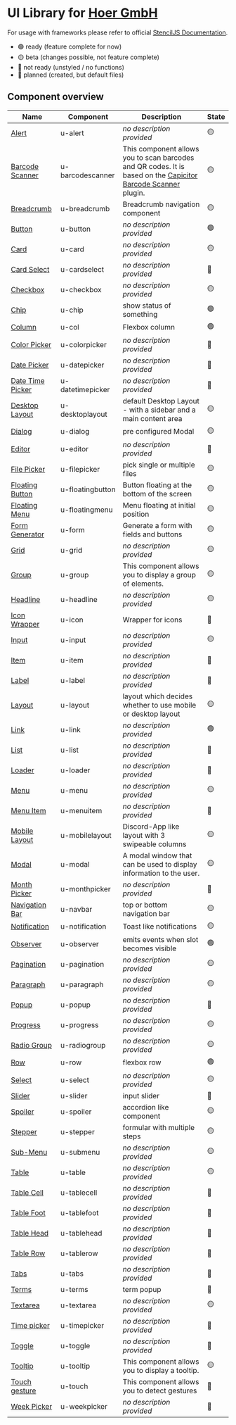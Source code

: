 # UI Library for [Hoer GmbH](https://hoer-electronic.de/en/)

For usage with frameworks please refer to official [StencilJS Documentation](https://stenciljs.com/docs/overview).
- 🟢 ready (feature complete for now)
- 🟡 beta (changes possible, not feature complete)
- 🔴 not ready (unstyled / no functions)
- 🔵 planned (created, but default files)

## Component overview

|Name|Component|Description|State|
|---|---|---|---|
|[Alert](./src/components/u-alert)|u-alert|*no description provided*|🟡|
|[Barcode Scanner](./src/components/u-barcodescanner)|u-barcodescanner|This component allows you to scan barcodes and QR codes. It is based on the [Capicitor Barcode Scanner](https://github.com/capacitor-community/barcode-scanner) plugin.|🟡|
|[Breadcrumb](./src/components/u-breadcrumb)|u-breadcrumb|Breadcrumb navigation component|🟡|
|[Button](./src/components/u-button)|u-button|*no description provided*|🟢|
|[Card](./src/components/u-card)|u-card|*no description provided*|🟡|
|[Card Select](./src/components/u-cardselect)|u-cardselect|*no description provided*|🔵|
|[Checkbox](./src/components/u-checkbox)|u-checkbox|*no description provided*|🟡|
|[Chip](./src/components/u-chip)|u-chip|show status of something|🟢|
|[Column](./src/components/u-col)|u-col|Flexbox column|🟢|
|[Color Picker](./src/components/u-colorpicker)|u-colorpicker|*no description provided*|🔵|
|[Date Picker](./src/components/u-datepicker)|u-datepicker|*no description provided*|🔵|
|[Date Time Picker](./src/components/u-datetimepicker)|u-datetimepicker|*no description provided*|🔵|
|[Desktop Layout](./src/components/u-desktoplayout)|u-desktoplayout|default Desktop Layout - with a sidebar and a main content area|🟡|
|[Dialog](./src/components/u-dialog)|u-dialog|pre configured Modal|🟡|
|[Editor](./src/components/u-editor)|u-editor|*no description provided*|🔵|
|[File Picker](./src/components/u-filepicker)|u-filepicker|pick single or multiple files|🟡|
|[Floating Button](./src/components/u-floatingbutton)|u-floatingbutton|Button floating at the bottom of the screen|🟡|
|[Floating Menu](./src/components/u-floatingmenu)|u-floatingmenu|Menu floating at initial position|🟡|
|[Form Generator](./src/components/u-form)|u-form|Generate a form with fields and buttons|🟡|
|[Grid](./src/components/u-grid)|u-grid|*no description provided*|🟡|
|[Group](./src/components/u-group)|u-group|This component allows you to display a group of elements.|🟡|
|[Headline](./src/components/u-headline)|u-headline|*no description provided*|🟡|
|[Icon Wrapper](./src/components/u-icon)|u-icon|Wrapper for icons|🔵|
|[Input](./src/components/u-input)|u-input|*no description provided*|🟡|
|[Item](./src/components/u-item)|u-item|*no description provided*|🔵|
|[Label](./src/components/u-label)|u-label|*no description provided*|🔵|
|[Layout](./src/components/u-layout)|u-layout|layout which decides whether to use mobile or desktop layout|🟡|
|[Link](./src/components/u-link)|u-link|*no description provided*|🟢|
|[List](./src/components/u-list)|u-list|*no description provided*|🔵|
|[Loader](./src/components/u-loader)|u-loader|*no description provided*|🔵|
|[Menu](./src/components/u-menu)|u-menu|*no description provided*|🟡|
|[Menu Item](./src/components/u-menuitem)|u-menuitem|*no description provided*|🔵|
|[Mobile Layout](./src/components/u-mobilelayout)|u-mobilelayout|Discord-App like layout with 3 swipeable columns|🟡|
|[Modal](./src/components/u-modal)|u-modal|A modal window that can be used to display information to the user.|🟡|
|[Month Picker](./src/components/u-monthpicker)|u-monthpicker|*no description provided*|🔵|
|[Navigation Bar](./src/components/u-navbar)|u-navbar|top or bottom navigation bar|🟡|
|[Notification](./src/components/u-notification)|u-notification|Toast like notifications|🟡|
|[Observer](./src/components/u-observer)|u-observer|emits events when slot becomes visible|🟢|
|[Pagination](./src/components/u-pagination)|u-pagination|*no description provided*|🟡|
|[Paragraph](./src/components/u-paragraph)|u-paragraph|*no description provided*|🟡|
|[Popup](./src/components/u-popup)|u-popup|*no description provided*|🔵|
|[Progress](./src/components/u-progress)|u-progress|*no description provided*|🟡|
|[Radio Group](./src/components/u-radiogroup)|u-radiogroup|*no description provided*|🟡|
|[Row](./src/components/u-row)|u-row|flexbox row|🟢|
|[Select](./src/components/u-select)|u-select|*no description provided*|🟡|
|[Slider](./src/components/u-slider)|u-slider|input slider|🔵|
|[Spoiler](./src/components/u-spoiler)|u-spoiler|accordion like component|🟡|
|[Stepper](./src/components/u-stepper)|u-stepper|formular with multiple steps|🟡|
|[Sub-Menu](./src/components/u-submenu)|u-submenu|*no description provided*|🟡|
|[Table](./src/components/u-table)|u-table|*no description provided*|🟡|
|[Table Cell](./src/components/u-tablecell)|u-tablecell|*no description provided*|🔴|
|[Table Foot](./src/components/u-tablefoot)|u-tablefoot|*no description provided*|🔵|
|[Table Head](./src/components/u-tablehead)|u-tablehead|*no description provided*|🔵|
|[Table Row](./src/components/u-tablerow)|u-tablerow|*no description provided*|🔵|
|[Tabs](./src/components/u-tabs)|u-tabs|*no description provided*|🔵|
|[Terms](./src/components/u-terms)|u-terms|term popup|🔵|
|[Textarea](./src/components/u-textarea)|u-textarea|*no description provided*|🟡|
|[Time picker](./src/components/u-timepicker)|u-timepicker|*no description provided*|🔵|
|[Toggle](./src/components/u-toggle)|u-toggle|*no description provided*|🔵|
|[Tooltip](./src/components/u-tooltip)|u-tooltip|This component allows you to display a tooltip.|🟡|
|[Touch gesture](./src/components/u-touch)|u-touch|This component allows you to detect gestures|🔵|
|[Week Picker](./src/components/u-weekpicker)|u-weekpicker|*no description provided*|🔵|